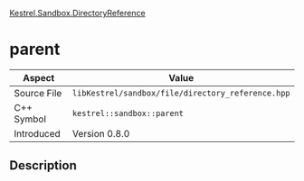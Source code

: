 [Kestrel.Sandbox.DirectoryReference](index.md)
# parent
| Aspect | Value |
| --- | --- |
| Source File | `libKestrel/sandbox/file/directory_reference.hpp` |
| C++ Symbol | `kestrel::sandbox::parent` |
| Introduced | Version 0.8.0 |
## Description
